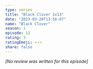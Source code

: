 ```yaml
---
type: series
title: "Black Clover 1x13"
date: "2023-03-20T13:56:07"
name: "Black Clover"
season: 1
episode: 13
rating: 3
ratingEmoji: ⭐️⭐️⭐️
share: false
---
```


_[No review was written for this episode]_
